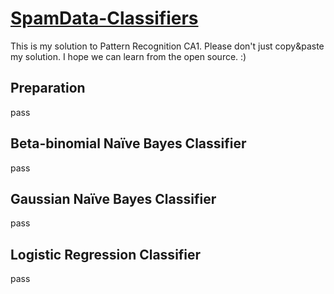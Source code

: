 # [SpamData-Classifiers](https://github.com/haofengsiji/spamData-classifiers)

This is my solution to Pattern Recognition CA1. Please don't just copy&paste my solution. I hope we can learn from the open source. :)

## Preparation

pass

## Beta-binomial Naïve Bayes Classifier

pass

## Gaussian Naïve Bayes Classifier

pass

## Logistic Regression Classifier

pass